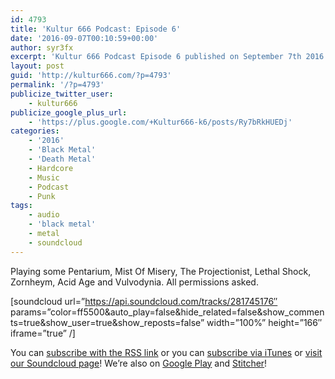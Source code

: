 ```yaml
---
id: 4793
title: 'Kultur 666 Podcast: Episode 6'
date: '2016-09-07T00:10:59+00:00'
author: syr3fx
excerpt: 'Kultur 666 Podcast Episode 6 published on September 7th 2016. Playing some Pentarium, Mist Of Misery, The Projectionist, Lethal Shock, Zornheym, Acid Age and Vulvodynia.  All permissions asked.'
layout: post
guid: 'http://kultur666.com/?p=4793'
permalink: '/?p=4793'
publicize_twitter_user:
    - kultur666
publicize_google_plus_url:
    - 'https://plus.google.com/+Kultur666-k6/posts/Ry7bRkHUEDj'
categories:
    - '2016'
    - 'Black Metal'
    - 'Death Metal'
    - Hardcore
    - Music
    - Podcast
    - Punk
tags:
    - audio
    - 'black metal'
    - metal
    - soundcloud
---
```


<span style="font-weight:400;">Playing some Pentarium, Mist Of Misery, The Projectionist, Lethal Shock, Zornheym, Acid Age and Vulvodynia. All permissions asked.</span>

\[soundcloud url=”https://api.soundcloud.com/tracks/281745176″ params=”color=ff5500&amp;auto\_play=false&amp;hide\_related=false&amp;show\_comments=true&amp;show\_user=true&amp;show\_reposts=false” width=”100%” height=”166″ iframe=”true” /\]

You can [subscribe with the RSS link](http://feeds.soundcloud.com/users/soundcloud:users:203985226/sounds.rss) or you can [subscribe via iTunes](https://itunes.apple.com/au/podcast/kultur-666-podcast/id1140410234) or [visit our Soundcloud page](https://soundcloud.com/kultur-666)! We’re also on [Google Play](https://goo.gl/app/playmusic?ibi=com.google.PlayMusic&isi=691797987&ius=googleplaymusic&link=https://play.google.com/music/m/Iax6bcfbhy27w3wvkpxlcrkkr6i?t%3DKultur_666_Podcast) and [Stitcher](http://www.stitcher.com/s?fid=99915&refid=stpr)!